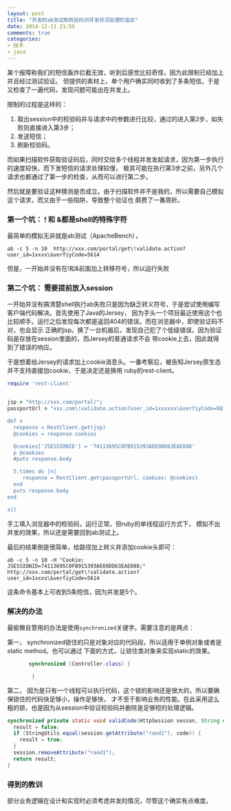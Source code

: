```yaml
---
layout: post
title: "并发的ab测试和校验码对并发状况处理的盲区"
date: 2014-12-11 21:55
comments: true
categories:
- 技术
- java
---
```



某个报障称我们的短信轰炸拦截无效，听到后感觉比较奇怪，因为此限制已经加上并且经过测试验证。
但提供的素材上，单个用户确实同时收到了多条短信。于是又检查了一遍代码，发现问题可能出在并发上。

限制的过程是这样的：

1. 取出session中的校验码并与请求中的参数进行比较，通过的进入第2步，如失败则直接进入第3步；
2. 发送短信；
3. 刷新校验码。

而如果扫描软件获取验证码后，同时交给多个线程并发发起请求，因为第一步执行的速度较快，而下发短信的请求处理较慢，
极其可能在执行第3步之前，另外几个请求也都通过了第一步的检查，从而可以进行第二步。

然后就是要验证这种猜测是否成立。由于扫描软件并不是我的，所以需要自己模拟这个请求，而又由于一些陷阱，导致整个验证也
颇费了一番周折。

### 第一个坑： ! 和 &都是shell的特殊字符

最简单的模拟无非就是ab测试（ApacheBench），

`ab -c 5 -n 10  http://xxx.com/portal/get\!validate.action?user_id=1xxxx\&verfiyCode=5614`

但是，一开始并没有在!和&前面加上转移符号，所以运行失败

### 第二个坑： 需要提前放入session

一开始并没有搞清楚shell执行ab失败只是因为缺乏转义符号，于是尝试使用编写客户端代码解决。首先使用了Java的Jersey，
因为手头一个项目最近使用这个也比较顺手。运行之后发现每次都是返回404的错误。而在浏览器中，即使验证码不对，也会显示
正确的jsp。换了一台机器后，发现自己犯了个低级错误，因为验证码是存放在session里面的，而Jersey的普通请求不会
带cookie上去，因此就得到了错误的响应。

于是想着给Jersey的请求加上cookie消息头。一番考察后，被告知Jersey原生态并不支持直接加cookie，于是决定还是换用
ruby的rest-client。

```ruby
require 'rest-client'


jsp = "http://xxx.com/portal/";
passportUrl = "xxx.com\!validate.action?user_id=1xxxxxx\&verfiyCode=9813';

def s
  response = RestClient.get(jsp)
  @cookies = response.cookies

  @cookies['JSESSIONID'] = '74113695C0FB915393AE69DD63EAE088'
  p @cookies
  #puts response.body

  5.times do |n|
     response = RestClient.get(passportUrl, cookies: @cookies)
  end
  puts response.body
end

s()
```

手工填入浏览器中的校验码，运行正常。但ruby的单线程运行方式下，
模拟不出并发的效果，所以还是需要回到ab测试上。

最后的结果倒是很简单，给路径加上转义并添加cookie头即可：

`ab -c 5 -n 10 -H "Cookie: JSESSIONID=74113695C0FB915393AE69DD63EAE088;" http://xxx.com/portal/get\!validate.action?user_id=1xxxx\&verfiyCode=5614`

这条命令基本上可收到5条短信，因为并发是5个。

### 解决的办法

最偷懒且管用的办法是使用`synchronized`关键字。需要注意的是两点：

第一， synchronized锁住的只是对象对应的代码段，所以适用于单例对象或者是static method。也可以通过
下面的方式，让锁住类对象来实现static的效果。

```java
       synchronized (Controller.class) {  

        }
```

第二， 因为是只有一个线程可以执行代码，这个锁的影响还是很大的，所以要确保锁住的代码快足够小，操作足够快，
才不至于影响业务的性能。在此采用这么粗的锁，也是因为从session中验证校验码并删除是足够短的处理逻辑。

```java
synchronized private static void validCode(HttpSession sesson, String code) {
  result = false;
  if (StringUtils.equal(session.getAttribute("rand1"), code)) {
    result = true;
  }
  session.removeAttribute("rand1");
  return result;
}
```

### 得到的教训

部分业务逻辑在设计和实现时必须考虑并发的情况，尽管这个确实有点难度。

